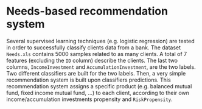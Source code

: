 # Needs-based recommendation system

Several supervised learning techniques (e.g. logistic regression) are tested in order to successfully classify clients data from a bank. The dataset `Needs.xls` contains $5000$ samples related to as many clients. A total of $7$ features (excluding the <code>ID</code> column) describe the clients. The last two columns, <code>IncomeInvestment</code> and <code>AccumulationInvestment</code>, are the two labels. Two different classifiers are built for the two labels. Then, a very simple recommendation system is built upon classifiers predictions. This recommendation system assigns a specific product (e.g. balanced mutual fund, fixed income mutual fund, ...) to each client, according to their own income/accumulation investments propensity and <code>RiskPropensity</code>.